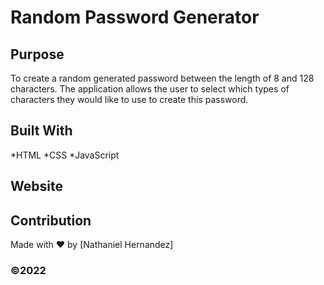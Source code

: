 # Random Password Generator

## Purpose
To create a random generated password between the length of 8 and 128 characters. The application allows the user to select which types of characters they would like to use to create this password.

## Built With
*HTML
*CSS
*JavaScript

## Website



## Contribution
Made with ❤️ by [Nathaniel Hernandez]


### ©️2022  